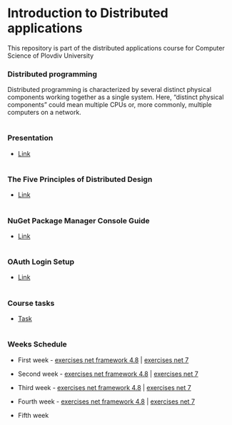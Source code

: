 # Introduction to Distributed applications
This repository is part of the distributed applications course for Computer Science of Plovdiv University



### Distributed programming
Distributed programming is characterized by several distinct physical components working together as a single system. Here, “distinct physical components” could mean multiple CPUs or, more commonly, multiple computers on a network.


# 
### Presentation
*  [Link](https://github.com/pkyurkchiev/distributed-applications-cs/blob/master/presentations/Introduction.pdf)


#
### The Five Principles of Distributed Design
* [Link](https://github.com/pkyurkchiev/distributed-applications/tree/master/documentations/five-principles.md)


#
### NuGet Package Manager Console Guide
* [Link](https://github.com/pkyurkchiev/distributed-applications/tree/master/documentations/nuget-console.md)


#
### OAuth Login Setup
* [Link](https://github.com/pkyurkchiev/distributed-applications/tree/master/documentations/oauth.md)


#
### Course tasks
* [Task](https://github.com/pkyurkchiev/distributed-applications/blob/master/tasks/task.pdf)


#
### Weeks Schedule
* First week - [exercises net framework 4.8](https://github.com/pkyurkchiev/distributed-applications/tree/master/exercises/net_framework_4.8/week_1) | [exercises net 7](https://github.com/pkyurkchiev/distributed-applications/tree/master/exercises/net_7/week_1)

* Second week - [exercises net framework 4.8](https://github.com/pkyurkchiev/distributed-applications/tree/master/exercises/net_framework_4.8/week_2) | [exercises net 7](https://github.com/pkyurkchiev/distributed-applications/tree/master/exercises/net_7/week_2)

* Third week - [exercises net framework 4.8](https://github.com/pkyurkchiev/distributed-applications/tree/master/exercises/net_framework_4.8/week_3) | [exercises net 7](https://github.com/pkyurkchiev/distributed-applications/tree/master/exercises/net_7/week_3)

* Fourth week - [exercises net framework 4.8](https://github.com/pkyurkchiev/distributed-applications/tree/master/exercises/net_framework_4.8/week_4) | [exercises net 7](https://github.com/pkyurkchiev/distributed-applications/tree/master/exercises/net_7/week_4)

* Fifth week 
